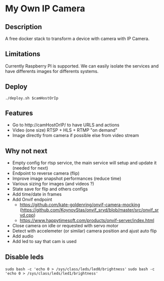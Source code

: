 # My Own IP Camera

## Description

A free docker stack to transform a device with camera with IP Camera.

## Limitations

Currently Raspberry PI is supported. We can easily isolate the services and have differents images for differents systems.

## Deploy

`./deploy.sh $camHostOrIp`

## Features

- Go to http://camHostOrIP/ to have URLS and actions
- Video (one size) RTSP + HLS + RTMP "on demand"
- Image directly from camera if possible else from video stream

## Why not next

- Empty config for rtsp service, the main service will setup and update it (needed for next)
- Endpoint to reverse camera (flip)
- Improve image snapshot performances (reduce time)
- Various sizing for images (and videos ?)
- State save for flip and others configs
- Add time/date in frames
- Add Onvif endpoint
  - https://github.com/kate-goldenring/onvif-camera-mocking (https://github.com/KoynovStas/onvif_srvd/blob/master/src/onvif_srvd.cpp)
  - https://www.happytimesoft.com/products/onvif-server/index.html
- Close camera on idle or requested with servo motor
- Detect with accelemeter (or similar) camera position and ajust auto flip
- Add audio
- Add led to say that cam is used

## Disable leds

`sudo bash -c 'echo 0 > /sys/class/leds/led0/brightness'`
`sudo bash -c 'echo 0 > /sys/class/leds/led1/brightness'`